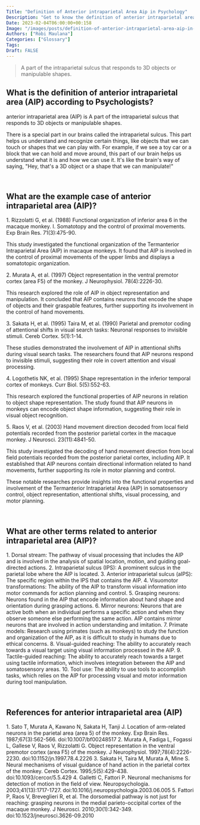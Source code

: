 ```yaml
---
Title: "Definition of Anterior intraparietal Area Aip in Psychology"
Description: "Get to know the definition of anterior intraparietal area aip according to psychologists."
Date: 2023-02-04T06:00:00+00:158
Image: "/images/posts/definition-of-anterior-intraparietal-area-aip-in-psychology.jpg"
Authors: ["Robi Maulana"]
Categories: ["Glossary"]
Tags: 
Draft: FALSE
---
```





> A part of the intraparietal sulcus that responds to 3D objects or manipulable shapes.

## What is the definition of anterior intraparietal area (AIP) according to Psychologists?

anterior intraparietal area (AIP) is A part of the intraparietal sulcus that responds to 3D objects or manipulable shapes.

There is a special part in our brains called the intraparietal sulcus. This part helps us understand and recognize certain things, like objects that we can touch or shapes that we can play with. For example, if we see a toy car or a block that we can hold and move around, this part of our brain helps us understand what it is and how we can use it. It's like the brain's way of saying, "Hey, that's a 3D object or a shape that we can manipulate!"

 

## What are the example case of anterior intraparietal area (AIP)?

1\. Rizzolatti G, et al. (1988) Functional organization of inferior area 6 in the macaque monkey. I. Somatotopy and the control of proximal movements. Exp Brain Res. 71(3):475-90.

This study investigated the functional organization of the Termanterior Intraparietal Area (AIP) in macaque monkeys. It found that AIP is involved in the control of proximal movements of the upper limbs and displays a somatotopic organization.

2\. Murata A, et al. (1997) Object representation in the ventral premotor cortex (area F5) of the monkey. J Neurophysiol. 78(4):2226-30.

This research explored the role of AIP in object representation and manipulation. It concluded that AIP contains neurons that encode the shape of objects and their graspable features, further supporting its involvement in the control of hand movements.

3\. Sakata H, et al. (1995) Taira M, et al. (1990) Parietal and premotor coding of attentional shifts in visual search tasks: Neuronal responses to invisible stimuli. Cereb Cortex. 5(1):1-14.

These studies demonstrated the involvement of AIP in attentional shifts during visual search tasks. The researchers found that AIP neurons respond to invisible stimuli, suggesting their role in covert attention and visual processing.

4\. Logothetis NK, et al. (1995) Shape representation in the inferior temporal cortex of monkeys. Curr Biol. 5(5):552-63.

This research explored the functional properties of AIP neurons in relation to object shape representation. The study found that AIP neurons in monkeys can encode object shape information, suggesting their role in visual object recognition.

5\. Raos V, et al. (2003) Hand movement direction decoded from local field potentials recorded from the posterior parietal cortex in the macaque monkey. J Neurosci. 23(11):4841-50.

This study investigated the decoding of hand movement direction from local field potentials recorded from the posterior parietal cortex, including AIP. It established that AIP neurons contain directional information related to hand movements, further supporting its role in motor planning and control.

These notable researches provide insights into the functional properties and involvement of the Termanterior Intraparietal Area (AIP) in somatosensory control, object representation, attentional shifts, visual processing, and motor planning.

 

## What are other terms related to anterior intraparietal area (AIP)?

1\. Dorsal stream: The pathway of visual processing that includes the AIP and is involved in the analysis of spatial location, motion, and guiding goal-directed actions. 2. Intraparietal sulcus (IPS): A prominent sulcus in the parietal lobe where the AIP is located. 3. Anterior intraparietal sulcus (aIPS): The specific region within the IPS that contains the AIP. 4. Visuomotor transformations: The ability of the AIP to transform visual information into motor commands for action planning and control. 5. Grasping neurons: Neurons found in the AIP that encode information about hand shape and orientation during grasping actions. 6. Mirror neurons: Neurons that are active both when an individual performs a specific action and when they observe someone else performing the same action. AIP contains mirror neurons that are involved in action understanding and imitation. 7. Primate models: Research using primates (such as monkeys) to study the function and organization of the AIP, as it is difficult to study in humans due to ethical concerns. 8. Visual-guided reaching: The ability to accurately reach towards a visual target using visual information processed in the AIP. 9. Tactile-guided reaching: The ability to accurately reach towards a target using tactile information, which involves integration between the AIP and somatosensory areas. 10. Tool use: The ability to use tools to accomplish tasks, which relies on the AIP for processing visual and motor information during tool manipulation.

 

## References for anterior intraparietal area (AIP)

1\. Sato T, Murata A, Kawano N, Sakata H, Tanji J. Location of arm-related neurons in the parietal area (area 5) of the monkey. Exp Brain Res. 1987;67(3):562-566. doi:10.1007/bf00248517 2. Murata A, Fadiga L, Fogassi L, Gallese V, Raos V, Rizzolatti G. Object representation in the ventral premotor cortex (area F5) of the monkey. J Neurophysiol. 1997;78(4):2226-2230. doi:10.1152/jn.1997.78.4.2226 3. Sakata H, Taira M, Murata A, Mine S. Neural mechanisms of visual guidance of hand action in the parietal cortex of the monkey. Cereb Cortex. 1995;5(5):429-438. doi:10.1093/cercor/5.5.429 4. Galletti C, Fattori P. Neuronal mechanisms for detection of motion in the field of view. Neuropsychologia. 2003;41(13):1717-1727. doi:10.1016/j.neuropsychologia.2003.06.005 5. Fattori P, Raos V, Breveglieri R, et al. The dorsomedial pathway is not just for reaching: grasping neurons in the medial parieto-occipital cortex of the macaque monkey. J Neurosci. 2010;30(1):342-349. doi:10.1523/jneurosci.3626-09.2010
